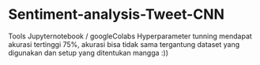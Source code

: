 # Sentiment-analysis-Tweet-CNN
Tools Jupyternotebook / googleColabs
Hyperparameter tunning mendapat akurasi tertinggi 75%, akurasi bisa tidak sama tergantung dataset yang digunakan dan setup yang ditentukan
mangga :))

